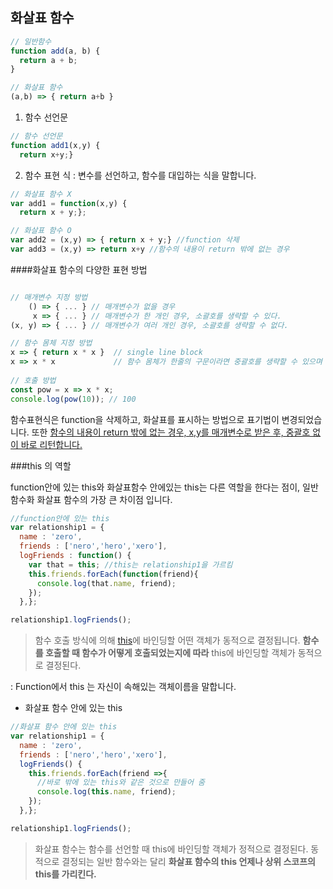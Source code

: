 ## 화살표 함수

```javascript
// 일반함수
function add(a, b) {
  return a + b;
}

// 화살표 함수
(a,b) => { return a+b }  
```



1. 함수 선언문

```javascript
// 함수 선언문
function add1(x,y) {    
  return x+y;}
```



2. 함수 표현 식 : 변수를 선언하고, 함수를 대입하는 식을 말합니다.

```javascript
// 화살표 함수 X
var add1 = function(x,y) {    
  return x + y;}; 

// 화살표 함수 O
var add2 = (x,y) => { return x + y;} //function 삭제    
var add3 = (x,y) => return x+y //함수의 내용이 return 밖에 없는 경우

```



####화살표 함수의 다양한 표현 방법

```javascript

// 매개변수 지정 방법
    () => { ... } // 매개변수가 없을 경우
     x => { ... } // 매개변수가 한 개인 경우, 소괄호를 생략할 수 있다.
(x, y) => { ... } // 매개변수가 여러 개인 경우, 소괄호를 생략할 수 없다.

// 함수 몸체 지정 방법
x => { return x * x }  // single line block
x => x * x             // 함수 몸체가 한줄의 구문이라면 중괄호를 생략할 수 있으며 암묵적으로 return된다. 위 표현과 동일하다.
           
// 호출 방법
const pow = x => x * x;
console.log(pow(10)); // 100
```

함수표현식은 function을 삭제하고, 화살표를 표시하는 방법으로 표기법이 변경되었습니다. 또한 <u>함수의 내용이 return 밖에 없는 경우, x,y를 매개변수로 받은 후, 중괄호 없이 바로 리턴합니다.</u>



###this 의 역할

function안에 있는 this와 화살표함수 안에있는 this는 다른 역할을 한다는 점이, 일반 함수화 화살표 함수의 가장 큰 차이점 입니다.

```javascript
//function안에 있는 this
var relationship1 = {    
  name : 'zero',    
  friends : ['nero','hero','xero'],    
  logFriends : function() {        
    var that = this; //this는 relationship1을 가르킴
    this.friends.forEach(function(friend){            
      console.log(that.name, friend);        
    });    
  },};

relationship1.logFriends();
```

> 함수 호출 방식에 의해 [this](https://poiemaweb.com/js-this)에 바인딩할 어떤 객체가 동적으로 결정됩니다. **함수를 호출할 때 함수가 어떻게 호출되었는지에 따라** this에 바인딩할 객체가 동적으로 결정된다.

: Function에서 this 는 자신이 속해있는 객체이름을 말합니다.



* 화살표 함수 안에 있는 this

```javascript
//화살표 함수 안에 있는 this
var relationship1 = {    
  name : 'zero',  
  friends : ['nero','hero','xero'],    
  logFriends() {        
    this.friends.forEach(friend =>{        
      //바로 밖에 있는 this와 같은 것으로 만들어 줌            
      console.log(this.name, friend);        
    });    
  },};

relationship1.logFriends();
```

> 화살표 함수는 함수를 선언할 때 this에 바인딩할 객체가 정적으로 결정된다. 동적으로 결정되는 일반 함수와는 달리 **화살표 함수의 this 언제나 상위 스코프의 this를 가리킨다.** 